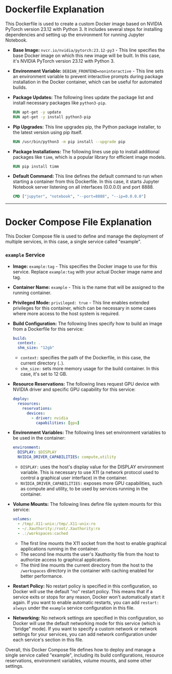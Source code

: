 # Dockerfile Explanation

This Dockerfile is used to create a custom Docker image based on NVIDIA PyTorch version 23.12 with Python 3. It includes several steps for installing dependencies and setting up the environment for running Jupyter Notebook.

- **Base Image:** `nvcr.io/nvidia/pytorch:23.12-py3` - This line specifies the base Docker image on which this new image will be built. In this case, it's NVIDIA PyTorch version 23.12 with Python 3.

- **Environment Variable:** `DEBIAN_FRONTEND=noninteractive` - This line sets an environment variable to prevent interactive prompts during package installation in the Docker container, which can be useful for automated builds.

- **Package Updates:** The following lines update the package list and install necessary packages like `python3-pip`.

  ```Dockerfile
  RUN apt-get -y update
  RUN apt-get -y install python3-pip
  ```

- **Pip Upgrades:** This line upgrades pip, the Python package installer, to the latest version using pip itself.

  ```Dockerfile
  RUN /usr/bin/python3 -m pip install --upgrade pip
  ```

- **Package Installations:** The following lines use pip to install additional packages like `timm`, which is a popular library for efficient image models.

  ```Dockerfile
  RUN pip install timm
  ```

- **Default Command:** This line defines the default command to run when starting a container from this Dockerfile. In this case, it starts Jupyter Notebook server listening on all interfaces (0.0.0.0) and port 8888.

  ```Dockerfile
  CMD ["jupyter", "notebook", "--port=8888", "--ip=0.0.0.0"]
  ```

---

# Docker Compose File Explanation

This Docker Compose file is used to define and manage the deployment of multiple services, in this case, a single service called "example".

### `example` Service

- **Image:** `example:tag` - This specifies the Docker image to use for this service. Replace `example:tag` with your actual Docker image name and tag.
- **Container Name:** `example` - This is the name that will be assigned to the running container.

- **Privileged Mode:** `privileged: true` - This line enables extended privileges for this container, which can be necessary in some cases where more access to the host system is required.

- **Build Configuration:** The following lines specify how to build an image from a Dockerfile for this service:

  ```yaml
  build:
    context: .
    shm_size: "12gb"
  ```

  - `context:` specifies the path of the Dockerfile, in this case, the current directory (`.`).
  - `shm_size:` sets more memory usage for the build container. In this case, it's set to 12 GB.

- **Resource Reservations:** The following lines request GPU device with NVIDIA driver and specific GPU capability for this service:

  ```yaml
  deploy:
    resources:
      reservations:
        devices:
          - driver: nvidia
            capabilities: [gpu]
  ```

- **Environment Variables:** The following lines set environment variables to be used in the container:

  ```yaml
  environment:
    DISPLAY: $DISPLAY
    NVIDIA_DRIVER_CAPABILITIES: compute,utility
  ```

  - `DISPLAY:` uses the host's display value for the DISPLAY environment variable. This is necessary to use X11 (a network protocol used to control a graphical user interface) in the container.
  - `NVIDIA_DRIVER_CAPABILITIES:` exposes more GPU capabilities, such as compute and utility, to be used by services running in the container.

- **Volume Mounts:** The following lines define file system mounts for this service:

  ```yaml
  volumes:
    - /tmp/.X11-unix:/tmp/.X11-unix:ro
    - ~/.Xauthority:/root/.Xauthority:ro
    - .:/workspaces:cached
  ```

  - The first line mounts the X11 socket from the host to enable graphical applications running in the container.
  - The second line mounts the user's Xauthority file from the host to authorize access to graphical applications.
  - The third line mounts the current directory from the host to the `/workspaces` directory in the container with caching enabled for better performance.

- **Restart Policy:** No restart policy is specified in this configuration, so Docker will use the default "no" restart policy. This means that if a service exits or stops for any reason, Docker won't automatically start it again. If you want to enable automatic restarts, you can add `restart: always` under the `example` service configuration in this file.

- **Networking:** No network settings are specified in this configuration, so Docker will use the default networking mode for this service (which is "bridge" mode). If you want to specify a custom network or network settings for your services, you can add network configuration under each service's section in this file.

Overall, this Docker Compose file defines how to deploy and manage a single service called "example", including its build configurations, resource reservations, environment variables, volume mounts, and some other settings.